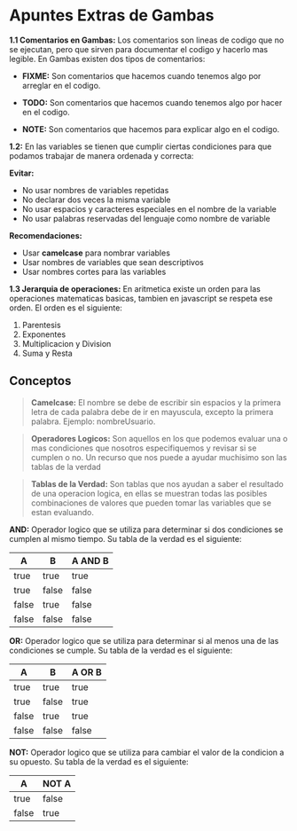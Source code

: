 # Apuntes Extras de Gambas

**1.1 Comentarios en Gambas:** 
Los comentarios son lineas de codigo que no se ejecutan, pero que sirven para documentar el codigo y hacerlo mas legible. En Gambas existen dos tipos de comentarios:
- **FIXME:** Son comentarios que hacemos cuando tenemos algo por arreglar en el codigo.

- **TODO:** Son comentarios que hacemos cuando tenemos algo por hacer en el codigo.

- **NOTE:** Son comentarios que hacemos para explicar algo en el codigo.


**1.2:** En las variables se tienen que cumplir ciertas condiciones para que podamos trabajar de manera ordenada y correcta:

**Evitar:**

- No usar nombres de variables repetidas
- No declarar dos veces la misma variable
- No usar espacios y caracteres especiales en el nombre de la variable
- No usar palabras reservadas del lenguaje como nombre de variable


**Recomendaciones:**
- Usar **camelcase** para nombrar variables
- Usar nombres de variables que sean descriptivos
- Usar nombres cortes para las variables


**1.3 Jerarquia de operaciones:** 
En aritmetica existe un orden para las operaciones matematicas basicas, tambien en javascript se respeta ese orden. El orden es el siguiente:

1. Parentesis
2. Exponentes
3. Multiplicacion y Division
4. Suma y Resta


## Conceptos

> **Camelcase:** El nombre se debe de escribir sin espacios y la primera letra de cada palabra debe de ir en mayuscula, excepto la primera palabra. Ejemplo: nombreUsuario.

> **Operadores Logicos:** Son aquellos en los que podemos evaluar una o mas condiciones que nosotros especifiquemos y revisar si se cumplen o no. Un recurso que nos puede a ayudar muchisimo son las tablas de la verdad 

> **Tablas de la Verdad:** Son tablas que nos ayudan a saber el resultado de una operacion logica, en ellas se muestran todas las posibles combinaciones de valores que pueden tomar las variables que se estan evaluando.

**AND:** Operador logico que se utiliza para determinar si dos condiciones se cumplen al mismo tiempo. Su tabla de la verdad es el siguiente:

| A     | B     | A AND B |
|-------|-------|---------|
| true  | true  | true    |
| true  | false | false   |
| false | true  | false   |
| false | false | false   |

**OR:** Operador logico que se utiliza para determinar si al menos una de las condiciones se cumple. Su tabla de la verdad es el siguiente:

| A     | B     | A OR B |
|-------|-------|--------|
| true  | true  | true   |
| true  | false | true   |
| false | true  | true   |
| false | false | false  |

**NOT:** Operador logico que se utiliza para cambiar el valor de la condicion a su opuesto. Su tabla de la verdad es el siguiente:

| A     | NOT A |
|-------|-------|
| true  | false |
| false | true  |
